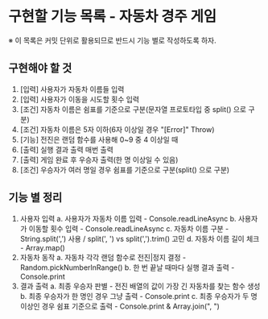 # 구현할 기능 목록 - 자동차 경주 게임
※ 이 목록은 커밋 단위로 활용되므로 반드시 기능 별로 작성하도록 하자.

## 구현해야 할 것
1. [입력] 사용자가 자동차 이름들 입력
2. [입력] 사용자가 이동을 시도할 횟수 입력
3. [조건] 자동차 이름은 쉼표를 기준으로 구분(문자열 프로토타입 중 split() 으로 구분)
4. [조건] 자동차 이름은 5자 이하(6자 이상일 경우 "[Error]" Throw)
5. [기능] 전진은 랜덤 함수를 사용해 0~9 중 4 이상일 때
6. [출력] 실행 결과 출력 매번 출력
6. [출력] 게임 완료 후 우승자 출력(한 명 이상일 수 있음)
7. [조건] 우승자가 여러 명일 경우 쉼표를 기준으로 구분(split() 으로 구분)

## 기능 별 정리
1. 사용자 입력
  a. 사용자가 자동차 이름 입력 - Console.readLineAsync
  b. 사용자가 이동할 횟수 입력 - Console.readLineAsync
  c. 자동차 이름 구분 - String.split(',') 사용 / split(', ') vs split(',').trim() 고민
  d. 자동차 이름 길이 체크 - Array.map()
2. 자동차 동작
  a. 자동차 각각 랜덤 함수로 전진|정지 결정 - Random.pickNumberInRange()
  b. 한 번 끝날 때마다 실행 결과 출력 - Console.print
3. 결과 출력
  a. 최종 우승자 판별 - 전진 배열의 값이 가장 긴 자동차를 찾는 함수 생성
  b. 최종 우승자가 한 명인 경우 그냥 출력 - Console.print
  c. 최종 우승자가 두 명 이상인 경우 쉼표 기준으로 출력 - Console.print & Array.join(", ")